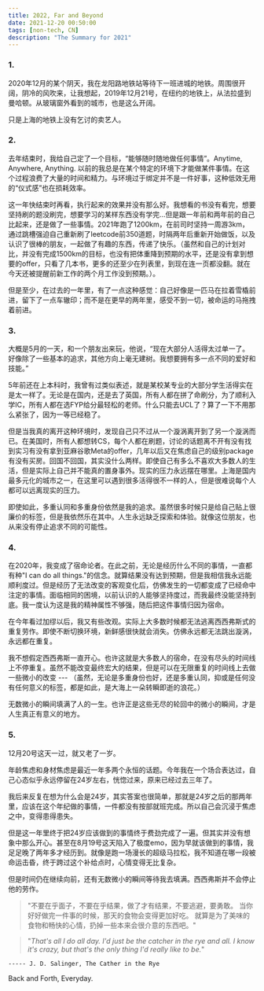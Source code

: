 ```yaml
---
title: 2022, Far and Beyond 
date: 2021-12-20 00:50:00
tags: [non-tech, CN]
description: "The Summary for 2021"
---
```


### 1. 
2020年12月的某个阴天，我在龙阳路地铁站等待下一班进城的地铁。周围很开阔，阴冷的风吹来，让我想起，2019年12月21号，在纽约的地铁上，从法拉盛到曼哈顿。从玻璃窗外看到的城市，也是这么开阔。

只是上海的地铁上没有乞讨的卖艺人。

### 2. 
去年结束时，我给自己定了一个目标，“能够随时随地做任何事情”。Anytime, Anywhere, Anything. 以前的我总是在某个特定的环境下才能做某件事情。在这个过程浪费了大量的时间和精力。与环境过于绑定并不是一件好事，这种低效无用的“仪式感”也在损耗效率。

这一年快结束时再看，执行起来的效果并没有那么好。我想看的书没有看完，想要坚持刷的题没刷完，想要学习的某样东西没有学完...但是跟一年前和两年前的自己比起来，还是做了一些事情。2021年跑了1200km，在前司时坚持一周游3km，通过跳槽强迫自己重新刷了leetcode前350道题，时隔两年后重新开始做饭，以及认识了很棒的朋友，一起做了有趣的东西，传递了快乐。（虽然和自己的计划对比，并没有完成1500km的目标，也没有把体重降到预期的水平，还是没有拿到想要的offer，只看了几本书，更多的还至少在列表里，到现在连一页都没翻。就在今天还被提醒前新工作的两个月工作没到预期。）。

但是至少，在过去的一年里，有了一点这种感觉：自己好像是一匹马在拉着雪橇前进，留下了一点车辙印；而不是在更早的两年里，感受不到一切，被命运的马拖拽着前进。

### 3. 
大概是5月的一天，和一个朋友出来玩，他说，“现在大部分人活得太过单一了。好像除了一些基本的追求，其他方向上毫无建树。我想要拥有多一点不同的爱好和技能。”

5年前还在上本科时，我曾有过类似表述，就是某校某专业的大部分学生活得实在是太一样了。无论是在国内，还是去了英国，所有人都在拼了命刷分，为了顺利入学IC，所有人都在选FYP给分最轻松的老师。什么只能去UCL了？算了一下不用那么紧张了，因为一等已经稳了。

但是当我真的离开这种环境时，发现自己只不过从一个漩涡离开到了另一个漩涡而已。在美国时，所有人都想转CS，每个人都在刷题，讨论的话题离不开有没有找到实习有没有拿到亚麻谷歌Meta的offer，几年以后又在焦虑自己的级别package有没有买房。回国不回国，其实没什么两样。即使自己有多么不喜欢大多数人的生活，但是实际上自己并不能真的置身事外。现实的压力永远摆在哪里。上海是国内最多元化的城市之一，在这里可以遇到很多活得很不一样的人，但是很难说每个人都可以远离现实的压力。

即使如此，多重认同和多重身份依然是我的追求。虽然很多时候只是给自己贴上很廉价的标签，但是我依然乐在其中。人生永远缺乏探索和体验。就像这位朋友，也从来没有停止追求不同的可能性。

### 4. 
在2020年，我变成了宿命论者。在此之前，无论是经历什么不同的事情，一直都有种"I can do all things."的信念。就算结果没有达到预期，但是我相信我永远能顺利度过。但是经历了无法改变的客观变化后，仿佛发生的一切都变成了已经命中注定的事情。面临相同的困境，以前认识的人能够坚持度过，而我最终没能坚持到底。我一度认为这是我的精神属性不够强，随后把这件事情归因为宿命。

在今年看过加缪以后，我又有些改观。实际上大多数时候都无法逃离西西弗斯式的重复劳作。即使不断切换环境，新鲜感很快就会消失。仿佛永远都无法跳出漩涡，永远都在重复。

我不想假定西西弗斯一直开心。也许这就是大多数人的宿命，在没有尽头的时间线上不停重复。虽然不能改变最终宏大的结果，但是可以在无限重复的时间线上去做一些微小的改变 --- （虽然，无论是多重身份也好，还是多重认同，抑或是任何没有任何意义的标签，都是如此，是大海上一朵转瞬即逝的浪花。）

无数微小的瞬间填满了人的一生。也许正是这些无尽的轮回中的微小的瞬间，才是人生真正有意义的地方。

### 5.
12月20号这天一过，就又老了一岁。

年龄焦虑和身材焦虑是最近一年多两个永恒的话题。今年我在一个场合表达过，自己心态似乎永远停留在24岁左右，恍惚过来，原来已经过去三年了。

我后来反复在想为什么会是24岁，其实答案也很简单，那就是24岁之后的那两年里，应该在这个年纪做的事情，一件都没有按部就班完成。所以自己会沉浸于焦虑之中，变得患得患失。

但是这一年里终于把24岁应该做到的事情终于费劲完成了一遍。但其实并没有想象中那么开心。甚至在8月19号这天陷入了极度emo，因为早就该做到的事情，我足足晚了两年多才经历到。就像是跑一场漫长的超级马拉松，我不知道在哪一段被命运击昏，终于跨过这个补给点时，心情变得无比复杂。

但是时间仍在继续向前，还有无数微小的瞬间等待我去填满。西西弗斯并不会停止他的劳作。

> "不要在乎面子，不要在乎结果，做了才有结果，不要逃避，要勇敢。
> 当你好好做完一件事的时候，那天的食物会变得更加好吃。
> 就算是为了美味的食物和畅快的心情，扔掉一些本来会很介意的东西吧。"

> "_That's all I do all day. I'd just be the catcher in the rye and all. I know it's crazy, but that's the only thing I'd really like to be._"

    ----- J. D. Salinger, The Cather in the Rye

Back and Forth, Everyday. 